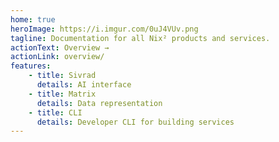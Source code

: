 ```yaml
---
home: true
heroImage: https://i.imgur.com/0uJ4VUv.png
tagline: Documentation for all Nix² products and services.
actionText: Overview →
actionLink: overview/
features:
    - title: Sivrad
      details: AI interface
    - title: Matrix
      details: Data representation
    - title: CLI
      details: Developer CLI for building services
---
```

